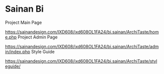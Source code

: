 # Sainan Bi

Project Main Page

https://sainandesign.com/IXD608/ixd608OL1FA24/bi.sainan/ArchiTaste/home.php
Project Admin Page

https://sainandesign.com/IXD608/ixd608OL1FA24/bi.sainan/ArchiTaste/admin/index.php
Style Guide

https://sainandesign.com/IXD608/ixd608OL1FA24/bi.sainan/ArchiTaste/styleguide/
